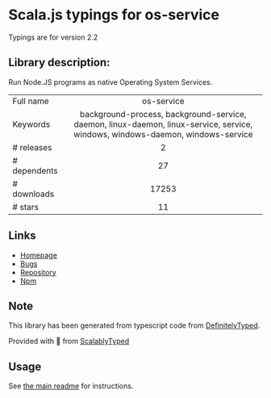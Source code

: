 
# Scala.js typings for os-service

Typings are for version 2.2

## Library description:
Run Node.JS programs as native Operating System Services.

|                    |                 |
| ------------------ | :-------------: |
| Full name          | os-service |
| Keywords           | background-process, background-service, daemon, linux-daemon, linux-service, service, windows, windows-daemon, windows-service |
| # releases         | 2 |
| # dependents       | 27 |
| # downloads        | 17253 |
| # stars            | 11 |

## Links
- [Homepage](https://github.com/nospaceships/node-os-service#readme)
- [Bugs](https://github.com/nospaceships/node-os-service/issues)
- [Repository](https://github.com/nospaceships/node-os-service)
- [Npm](https://www.npmjs.com/package/os-service)
    


## Note
This library has been generated from typescript code from [DefinitelyTyped](https://definitelytyped.org).

Provided with :purple_heart: from [ScalablyTyped](https://github.com/oyvindberg/ScalablyTyped)

## Usage
See [the main readme](../../readme.md) for instructions.


